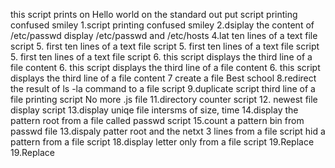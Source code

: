 this script prints on Hello world on the standard out put
script printing confused smiley
1.script printing confused smiley
2.dsiplay the content of /etc/passwd
display /etc/passwd and /etc/hosts 
4.lat ten lines of a text file script
5. first ten  lines of a text file script
5. first ten  lines of a text file script
5. first ten  lines of a text file script
6. this script displays the third line of a file content
6. this script displays the third line of a file content
6. this script displays the third line of a file content
7 create a file Best school
8.redirect the result of ls -la command to a file script
9.duplicate script
third line of a file printing script
No more .js file
11.directory counter script
12. newest file display script
13.display uniqe file intersms of size, time
14.display the pattern root from a file called passwd script
15.count a pattern bin from passwd file
13.dispaly patter root and the netxt 3 lines from a file script
hid a pattern from a file script
18.display letter only from a file script
19.Replace
19.Replace

